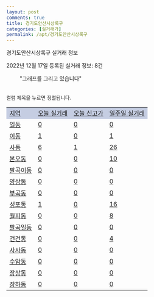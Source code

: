 ```yaml
---
layout: post
comments: true
title: 경기도안산시상록구
categories: [실거래가]
permalink: /apt/경기도안산시상록구
---
```


경기도안산시상록구 실거래 정보

2022년 12월 17일 등록된 실거래 정보: 8건

<!--<script async src="https://pagead2.googlesyndication.com/pagead/js/adsbygoogle.js?client=ca-pub-3485438051770037"
 crossorigin="anonymous"></script>-->

<script type="text/javascript">
  google.charts.load('current', {'packages':['corechart']});
  google.charts.setOnLoadCallback(drawChart);

  function drawChart() {
    var data = google.visualization.arrayToDataTable([['거래일', '매매', '전월세', '전매'], ['21-01', 10, 1, 0], ['21-02', 0, 1, 0], ['21-03', 0, 2, 0], ['21-04', 0, 1, 0], ['21-05', 0, 1, 0], ['21-06', 0, 1, 0], ['21-07', 0, 25, 0], ['21-08', 119, 84, 0], ['21-09', 5, 9, 0], ['21-10', 1, 0, 0], ['21-11', 3, 1, 0], ['21-12', 35, 72, 0], ['22-01', 37, 206, 0], ['22-02', 94, 271, 1], ['22-03', 110, 299, 1], ['22-04', 101, 314, 0], ['22-05', 70, 260, 0], ['22-06', 52, 291, 0], ['22-07', 44, 271, 0], ['22-08', 36, 229, 0], ['22-09', 33, 284, 0], ['22-10', 30, 297, 0], ['22-11', 43, 243, 0], ['22-12', 7, 78, 0]]);

    var options = {
      title: '최근 1년간 유형별 거래량 추이',
      legend: { position: 'bottom' }
    };

    setTimeout(function() {
        var chart = new google.visualization.LineChart(document.getElementById('columnchart_material'));
        chart.draw(data, (options));
        document.getElementById('loading').style.display = 'none';
        var dayLabel = (new Date()).getDay();
        if (dayLabel < 2) {
            sorttable.innerSortFunction.apply(document.getElementById('week'), []);
            sorttable.innerSortFunction.apply(document.getElementById('week'), []);        
        }
        else {
            sorttable.innerSortFunction.apply(document.getElementById('today'), []);
            sorttable.innerSortFunction.apply(document.getElementById('today'), []);
        }
    }, 200);

  }
</script>

<div id="loading" style="z-index:20; display: block; margin-left: 35px">"그래프를 그리고 있습니다"</div>
<div id="columnchart_material" style="width: 95%; margin-left: -35px; display: block"></div>
<!--<div style="width: 95%; margin-left: -35px; display: block">
      <script async src="https://pagead2.googlesyndication.com/pagead/js/adsbygoogle.js?client=ca-pub-3485438051770037"
          crossorigin="anonymous"></script>
      <ins class="adsbygoogle"
          style="display:block"
          data-ad-format="fluid"
          data-ad-layout-key="-fb+5w+4e-db+86"
          data-ad-client="ca-pub-3485438051770037"
          data-ad-slot="1827090281"></ins>
      <script>
          (adsbygoogle = window.adsbygoogle || []).push({});
      </script>
</div>-->
<br>

<font size='small' style='font-size: small;'>컬럼 제목을 누르면 정렬됩니다.</font>
<table class="sortable">
  <tr style='background-color: rgba(114, 132, 186,0.4);'>
    <td id="region"><a href="#">지역</a></td>
    <td id="today"><a href="#">오늘 실거래</a></td>
    <td id="today_new"><a href="#">오늘 신고가</a></td>
    <td id="week"><a href="#">일주일 실거래</a></td>
  </tr>

  
  <tr class="item">
    <td><a href="경기도안산시상록구일동">일동</a></td>
    <td><a href="경기도안산시상록구일동">0</a></td>
    <td><a href="경기도안산시상록구일동">0</a></td>
    <td><a href="경기도안산시상록구일동">0</a></td>
  </tr>
    

  <tr class="item">
    <td><a href="경기도안산시상록구이동">이동</a></td>
    <td><a href="경기도안산시상록구이동">1</a></td>
    <td><a href="경기도안산시상록구이동">0</a></td>
    <td><a href="경기도안산시상록구이동">1</a></td>
  </tr>
    

  <tr class="item">
    <td><a href="경기도안산시상록구사동">사동</a></td>
    <td><a href="경기도안산시상록구사동">6</a></td>
    <td><a href="경기도안산시상록구사동">1</a></td>
    <td><a href="경기도안산시상록구사동">26</a></td>
  </tr>
    

  <tr class="item">
    <td><a href="경기도안산시상록구본오동">본오동</a></td>
    <td><a href="경기도안산시상록구본오동">0</a></td>
    <td><a href="경기도안산시상록구본오동">0</a></td>
    <td><a href="경기도안산시상록구본오동">10</a></td>
  </tr>
    

  <tr class="item">
    <td><a href="경기도안산시상록구팔곡이동">팔곡이동</a></td>
    <td><a href="경기도안산시상록구팔곡이동">0</a></td>
    <td><a href="경기도안산시상록구팔곡이동">0</a></td>
    <td><a href="경기도안산시상록구팔곡이동">0</a></td>
  </tr>
    

  <tr class="item">
    <td><a href="경기도안산시상록구양상동">양상동</a></td>
    <td><a href="경기도안산시상록구양상동">0</a></td>
    <td><a href="경기도안산시상록구양상동">0</a></td>
    <td><a href="경기도안산시상록구양상동">0</a></td>
  </tr>
    

  <tr class="item">
    <td><a href="경기도안산시상록구부곡동">부곡동</a></td>
    <td><a href="경기도안산시상록구부곡동">0</a></td>
    <td><a href="경기도안산시상록구부곡동">0</a></td>
    <td><a href="경기도안산시상록구부곡동">0</a></td>
  </tr>
    

  <tr class="item">
    <td><a href="경기도안산시상록구성포동">성포동</a></td>
    <td><a href="경기도안산시상록구성포동">1</a></td>
    <td><a href="경기도안산시상록구성포동">0</a></td>
    <td><a href="경기도안산시상록구성포동">16</a></td>
  </tr>
    

  <tr class="item">
    <td><a href="경기도안산시상록구월피동">월피동</a></td>
    <td><a href="경기도안산시상록구월피동">0</a></td>
    <td><a href="경기도안산시상록구월피동">0</a></td>
    <td><a href="경기도안산시상록구월피동">8</a></td>
  </tr>
    

  <tr class="item">
    <td><a href="경기도안산시상록구팔곡일동">팔곡일동</a></td>
    <td><a href="경기도안산시상록구팔곡일동">0</a></td>
    <td><a href="경기도안산시상록구팔곡일동">0</a></td>
    <td><a href="경기도안산시상록구팔곡일동">0</a></td>
  </tr>
    

  <tr class="item">
    <td><a href="경기도안산시상록구건건동">건건동</a></td>
    <td><a href="경기도안산시상록구건건동">0</a></td>
    <td><a href="경기도안산시상록구건건동">0</a></td>
    <td><a href="경기도안산시상록구건건동">4</a></td>
  </tr>
    

  <tr class="item">
    <td><a href="경기도안산시상록구사사동">사사동</a></td>
    <td><a href="경기도안산시상록구사사동">0</a></td>
    <td><a href="경기도안산시상록구사사동">0</a></td>
    <td><a href="경기도안산시상록구사사동">0</a></td>
  </tr>
    

  <tr class="item">
    <td><a href="경기도안산시상록구수암동">수암동</a></td>
    <td><a href="경기도안산시상록구수암동">0</a></td>
    <td><a href="경기도안산시상록구수암동">0</a></td>
    <td><a href="경기도안산시상록구수암동">0</a></td>
  </tr>
    

  <tr class="item">
    <td><a href="경기도안산시상록구장상동">장상동</a></td>
    <td><a href="경기도안산시상록구장상동">0</a></td>
    <td><a href="경기도안산시상록구장상동">0</a></td>
    <td><a href="경기도안산시상록구장상동">0</a></td>
  </tr>
    

  <tr class="item">
    <td><a href="경기도안산시상록구장하동">장하동</a></td>
    <td><a href="경기도안산시상록구장하동">0</a></td>
    <td><a href="경기도안산시상록구장하동">0</a></td>
    <td><a href="경기도안산시상록구장하동">0</a></td>
  </tr>
    


</table>


    